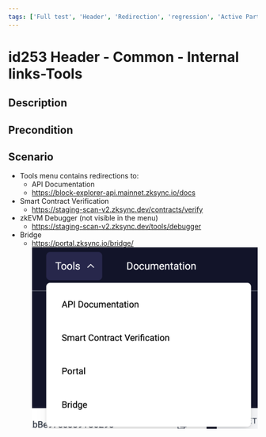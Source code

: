 ```yaml
---
tags: ['Full test', 'Header', 'Redirection', 'regression', 'Active Partly Manual']
---
```


# id253 Header - Common - Internal links-Tools

## Description


## Precondition


## Scenario
- Tools menu contains redirections to:
    - API Documentation
    - https://block-explorer-api.mainnet.zksync.io/docs
- Smart Contract Verification
    - https://staging-scan-v2.zksync.dev/contracts/verify
- zkEVM Debugger (not visible in the menu)
    - https://staging-scan-v2.zksync.dev/tools/debugger
- Bridge
    - https://portal.zksync.io/bridge/
![Screenshot](../../../../static/img/screenshots/common/Header/id253_1.png)